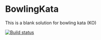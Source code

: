 # BowlingKata
This is a blank solution for bowling kata (KO)

[![Build status](https://ci.appveyor.com/api/projects/status/l2lf593w1tw7cqaq?svg=true)](https://ci.appveyor.com/project/dwlodarz/bowlingkata)
